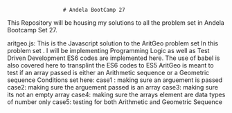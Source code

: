                       # Andela BootCamp 27
                       
This Repository will be housing my solutions to all the problem set in Andela Bootcamp Set 27.

aritgeo.js:
This is the Javascript solution to the AritGeo problem set
In this problem set . I will be implementing Programming Logic as well as Test Driven Development
ES6 codes are implemented here.
The use of babel is also covered here to transplint the ES6 codes to ES5 
AritGeo is meant to test if an array passed is either an Arithmetic sequence or a Geometric sequence
Conditions set here:
   case1 : making sure an arguement is passed
   case2: making sure the arguement passed is an array
   case3: making sure its not an  empty array
   case4: making sure the arrays element are data types of number only
   case5: testing for both Arithmetic and Geometric Sequence
